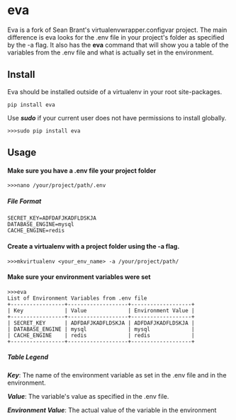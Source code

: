 # eva

Eva is a fork of Sean Brant's virtualenvwrapper.configvar project. The main difference is eva looks for the .env file in your project's folder as specified by the -a flag. It also has the **eva** command that will show you a table of the variables from the .env file and what is actually set in the environment.

## Install

Eva should be installed outside of a virtualenv in your root site-packages.
```
pip install eva
```
Use _**sudo**_ if your current user does not have permissions to install globally.

```
>>>sudo pip install eva
```

## Usage

#### Make sure you have a .env file your project folder
```
>>>nano /your/project/path/.env
```
##### File Format
```
SECRET_KEY=ADFDAFJKADFLDSKJA
DATABASE_ENGINE=mysql
CACHE_ENGINE=redis
```

#### Create a virtualenv with a project folder using the -a flag.

```
>>>mkvirtualenv <your_env_name> -a /your/project/path/
```

#### Make sure your environment variables were set

```
>>>eva
List of Environment Variables from .env file
+-----------------+-------------------+-------------------+
| Key             | Value             | Environment Value |
+-----------------+-------------------+-------------------+
| SECRET_KEY      | ADFDAFJKADFLDSKJA | ADFDAFJKADFLDSKJA |
| DATABASE_ENGINE | mysql             | mysql             |
| CACHE_ENGINE    | redis             | redis             |
+-----------------+-------------------+-------------------+
```

##### Table Legend
**_Key_**: The name of the environment variable as set in the .env file and in the environment.

**_Value_**: The variable's value as specified in the .env file.

**_Environment Value_**: The actual value of the variable in the environment
